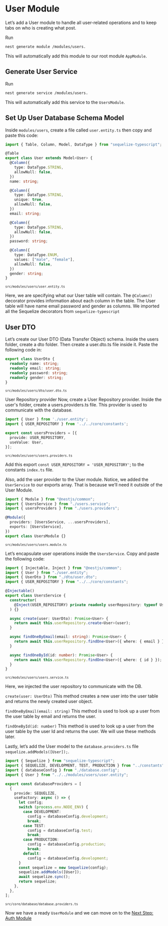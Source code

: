 # User Module

Let’s add a User module to handle all user-related operations and to keep tabs on who is creating what post.

Run

```
nest generate module /modules/users.
```

This will automatically add this module to our root module `AppModule`.

## Generate User Service

Run

```
nest generate service /modules/users.
```

This will automatically add this service to the `UsersModule`.

## Set Up User Database Schema Model

Inside `modules/users`, create a file called `user.entity.ts` then copy and paste this code:

```typescript
import { Table, Column, Model, DataType } from "sequelize-typescript";

@Table
export class User extends Model<User> {
  @Column({
    type: DataType.STRING,
    allowNull: false,
  })
  name: string;

  @Column({
    type: DataType.STRING,
    unique: true,
    allowNull: false,
  })
  email: string;

  @Column({
    type: DataType.STRING,
    allowNull: false,
  })
  password: string;

  @Column({
    type: DataType.ENUM,
    values: ["male", "female"],
    allowNull: false,
  })
  gender: string;
}
```

<sup>`src/modules/users/user.entity.ts`</sup>

Here, we are specifying what our User table will contain. The `@Column()` decorator provides information about each column in the table. The User table will have name email password and gender as columns. We imported all the Sequelize decorators from `sequelize-typescript`

## User DTO

Let’s create our User DTO (Data Transfer Object) schema. Inside the users folder, create a dto folder. Then create a user.dto.ts file inside it. Paste the following code in:

```typescript
export class UserDto {
  readonly name: string;
  readonly email: string;
  readonly password: string;
  readonly gender: string;
}
```
<sup>`src/modules/users/dto/user.dto.ts`</sup>

User Repository provider
Now, create a User Repository provider. Inside the user's folder, create a users.providers.ts file. This provider is used to communicate with the database.

```typescript
import { User } from './user.entity';
import { USER_REPOSITORY } from '../../core/constants';

export const usersProviders = [{
  provide: USER_REPOSITORY,
  useValue: User,
}];
```

<sup>`src/modules/users/users.providers.ts`</sup>

Add this export `const USER_REPOSITORY = 'USER_REPOSITORY'`; to the constants `index.ts` file.

Also, add the user provider to the User module. Notice, we added the `UserService` to our exports array. That is because we’ll need it outside of the User Module.

```typescript
import { Module } from "@nestjs/common";
import { UsersService } from "./users.service";
import { usersProviders } from "./users.providers";

@Module({
  providers: [UsersService, ...usersProviders],
  exports: [UsersService],
})
export class UsersModule {}
```

<sup>`src/modules/users/users.module.ts`</sup>

Let’s encapsulate user operations inside the `UsersService`. Copy and paste the following code:

```typescript
import { Injectable, Inject } from "@nestjs/common";
import { User } from "./user.entity";
import { UserDto } from "./dto/user.dto";
import { USER_REPOSITORY } from "../../core/constants";

@Injectable()
export class UsersService {
  constructor(
    @Inject(USER_REPOSITORY) private readonly userRepository: typeof User
  ) {}

  async create(user: UserDto): Promise<User> {
    return await this.userRepository.create<User>(user);
  }

  async findOneByEmail(email: string): Promise<User> {
    return await this.userRepository.findOne<User>({ where: { email } });
  }

  async findOneById(id: number): Promise<User> {
    return await this.userRepository.findOne<User>({ where: { id } });
  }
}
```

<sup>`src/modules/users/users.service.ts`</sup>

Here, we injected the user repository to communicate with the DB.

`create(user: UserDto)` This method creates a new user into the user table and returns the newly created user object.

`findOneByEmail(email: string)` This method is used to look up a user from the user table by email and returns the user.

`findOneById(id: number)` This method is used to look up a user from the user table by the user Id and returns the user.
We will use these methods later.

Lastly, let’s add the User model to the `database.providers.ts` file `sequelize.addModels([User]);`.

```typescript
import { Sequelize } from "sequelize-typescript";
import { SEQUELIZE, DEVELOPMENT, TEST, PRODUCTION } from "../constants";
import { databaseConfig } from "./database.config";
import { User } from "../../modules/users/user.entity";

export const databaseProviders = [
  {
    provide: SEQUELIZE,
    useFactory: async () => {
      let config;
      switch (process.env.NODE_ENV) {
        case DEVELOPMENT:
          config = databaseConfig.development;
          break;
        case TEST:
          config = databaseConfig.test;
          break;
        case PRODUCTION:
          config = databaseConfig.production;
          break;
        default:
          config = databaseConfig.development;
      }
      const sequelize = new Sequelize(config);
      sequelize.addModels([User]);
      await sequelize.sync();
      return sequelize;
    },
  },
];
```

<sup>`src/core/database/database.providers.ts`</sup>

Now we have a ready `UserModule` and we can move on to the [Next Step: Auth Module](./005%20auth-module.md)
